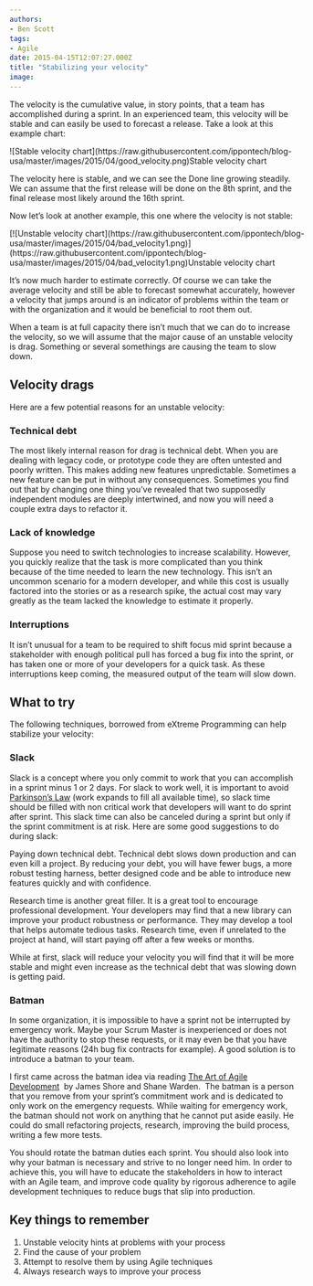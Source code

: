 ```yaml
---
authors:
- Ben Scott
tags:
- Agile
date: 2015-04-15T12:07:27.000Z
title: "Stabilizing your velocity"
image: 
---
```


The velocity is the cumulative value, in story points, that a team has accomplished during a sprint. In an experienced team, this velocity will be stable and can easily be used to forecast a release. Take a look at this example chart:

<div class="wp-caption aligncenter" id="attachment_12902" style="width: 610px">![Stable velocity chart](https://raw.githubusercontent.com/ippontech/blog-usa/master/images/2015/04/good_velocity.png)Stable velocity chart

</div>

The velocity here is stable, and we can see the Done line growing steadily. We can assume that the first release will be done on the 8th sprint, and the final release most likely around the 16th sprint.

Now let’s look at another example, this one where the velocity is not stable:

<div class="wp-caption aligncenter" id="attachment_12904" style="width: 610px">[![Unstable velocity chart](https://raw.githubusercontent.com/ippontech/blog-usa/master/images/2015/04/bad_velocity1.png)](https://raw.githubusercontent.com/ippontech/blog-usa/master/images/2015/04/bad_velocity1.png)Unstable velocity chart

</div>

It’s now much harder to estimate correctly. Of course we can take the average velocity and still be able to forecast somewhat accurately, however a velocity that jumps around is an indicator of problems within the team or with the organization and it would be beneficial to root them out.

When a team is at full capacity there isn’t much that we can do to increase the velocity, so we will assume that the major cause of an unstable velocity is drag. Something or several somethings are causing the team to slow down.

## Velocity drags

Here are a few potential reasons for an unstable velocity:

### Technical debt

The most likely internal reason for drag is technical debt. When you are dealing with legacy code, or prototype code they are often untested and poorly written. This makes adding new features unpredictable. Sometimes a new feature can be put in without any consequences. Sometimes you find out that by changing one thing you’ve revealed that two supposedly independent modules are deeply intertwined, and now you will need a couple extra days to refactor it.

### Lack of knowledge

Suppose you need to switch technologies to increase scalability. However, you quickly realize that the task is more complicated than you think because of the time needed to learn the new technology. This isn’t an uncommon scenario for a modern developer, and while this cost is usually factored into the stories or as a research spike, the actual cost may vary greatly as the team lacked the knowledge to estimate it properly.

### Interruptions

It isn’t unusual for a team to be required to shift focus mid sprint because a stakeholder with enough political pull has forced a bug fix into the sprint, or has taken one or more of your developers for a quick task. As these interruptions keep coming, the measured output of the team will slow down.

## What to try

The following techniques, borrowed from eXtreme Programming can help stabilize your velocity:

### Slack

Slack is a concept where you only commit to work that you can accomplish in a sprint minus 1 or 2 days. For slack to work well, it is important to avoid [Parkinson’s Law](http://en.wikipedia.org/wiki/Parkinson%27s_law) (work expands to fill all available time), so slack time should be filled with non critical work that developers will want to do sprint after sprint. This slack time can also be canceled during a sprint but only if the sprint commitment is at risk. Here are some good suggestions to do during slack:

Paying down technical debt. Technical debt slows down production and can even kill a project. By reducing your debt, you will have fewer bugs, a more robust testing harness, better designed code and be able to introduce new features quickly and with confidence.

Research time is another great filler. It is a great tool to encourage professional development. Your developers may find that a new library can improve your product robustness or performance. They may develop a tool that helps automate tedious tasks. Research time, even if unrelated to the project at hand, will start paying off after a few weeks or months.

While at first, slack will reduce your velocity you will find that it will be more stable and might even increase as the technical debt that was slowing down is getting paid.

### Batman

In some organization, it is impossible to have a sprint not be interrupted by emergency work. Maybe your Scrum Master is inexperienced or does not have the authority to stop these requests, or it may even be that you have legitimate reasons (24h bug fix contracts for example). A good solution is to introduce a batman to your team.

I first came across the batman idea via reading [The Art of Agile Development](http://www.jamesshore.com/Agile-Book/ "The Art of Agile Development")  by James Shore and Shane Warden.  The batman is a person that you remove from your sprint’s commitment work and is dedicated to only work on the emergency requests. While waiting for emergency work, the batman should not work on anything that he cannot put aside easily. He could do small refactoring projects, research, improving the build process, writing a few more tests.

You should rotate the batman duties each sprint. You should also look into why your batman is necessary and strive to no longer need him. In order to achieve this, you will have to educate the stakeholders in how to interact with an Agile team, and improve code quality by rigorous adherence to agile development techniques to reduce bugs that slip into production.

## Key things to remember

1. Unstable velocity hints at problems with your process
2. Find the cause of your problem
3. Attempt to resolve them by using Agile techniques
4. Always research ways to improve your process
